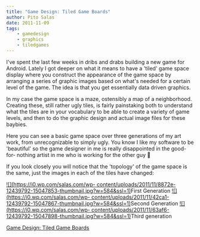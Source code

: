 ```yaml
---
title: "Game Design: Tiled Game Boards"
author: Pito Salas
date: 2011-11-09
tags:
    - gamedesign
    - graphics
    - tiledgames
---
```




I've spent the last few weeks in dribs and drabs building a new game for
Android. Lately I got deeper on what it means to have a 'tiled' game space
display where you construct the appearance of the game space by arranging a
series of graphic images based on what's needed for a certain level of the
game. The idea is that you get essentially data driven graphics.

In my case the game space is a maze, ostensibly a map of a neighborhood.
Creating these, still rather ugly tiles, is fairly painstaking both to
understand what the tiles are in your vocabulary to be able to create a
variety of game levels, and then to do the graphic design and actual image
files for these baybies.

Here you can see a basic game space over three generations of my art work,
from unrecognizable to simply ugly. You know I like my software to be
'beautiful' so the game designer in me is really disappointed in the good-for-
nothing artist in me who is working for the other guy 🙂

If you look closely you will notice that the 'topology' of the game space is
the same, just the images in each of the tiles have changed:

[![](https://i0.wp.com/salas.com/wp-
content/uploads/2011/11/8872e-12439792-15047853-thumbnail.jpg?w=584&ssl=1)](<Y.Squarespace.Utils.lightboxAsset\('53a8d948e4b0457dcd6e2af4'\);>)First
Generation [![](https://i0.wp.com/salas.com/wp-
content/uploads/2011/11/42ca1-12439792-15047867-thumbnail.jpg?w=584&ssl=1)](<Y.Squarespace.Utils.lightboxAsset\('53a8d948e4b0457dcd6e2af6'\);>)Second
Generation [![](https://i0.wp.com/salas.com/wp-
content/uploads/2011/11/63af6-12439792-15047898-thumbnail.jpg?w=584&ssl=1)](<Y.Squarespace.Utils.lightboxAsset\('53a8d948e4b0457dcd6e2af8'\);>)Third
generation


[Game Design: Tiled Game Boards](None)
